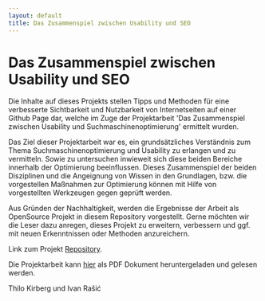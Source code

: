 ```yaml
---
layout: default
title: Das Zusammenspiel zwischen Usability und SEO
---
```


# Das Zusammenspiel zwischen Usability und SEO
Die Inhalte auf dieses Projekts stellen Tipps und Methoden für eine verbesserte Sichtbarkeit und Nutzbarkeit von Internetseiten auf einer Github Page dar, welche im Zuge der Projektarbeit 'Das Zusammenspiel zwischen Usability und Suchmaschinenoptimierung' ermittelt wurden.

Das Ziel dieser Projektarbeit war es, ein grundsätzliches Verständnis zum Thema Suchmaschinenoptimierung und Usability zu erlangen und zu vermitteln. Sowie zu untersuchen inwieweit sich diese beiden Bereiche innerhalb der Optimierung beeinflussen. Dieses Zusammenspiel der beiden Disziplinen und die Angeignung von Wissen in den Grundlagen, bzw. die vorgestellen Maßnahmen zur Optimierung können mit Hilfe von vorgestellten Werkzeugen gegen geprüft werden.

Aus Gründen der Nachhaltigkeit, werden die Ergebnisse der Arbeit als OpenSource Projekt in diesem Repository vorgestellt. Gerne möchten wir die Leser dazu anregen, dieses Projekt zu erweitern, verbessern und ggf. mit neuen Erkenntnissen oder Methoden anzureichern.

Link zum Projekt <a href="https://github.com/ivan-hr/seousa">Repository</a>.

Die Projektarbeit kann <a href="https://github.com/ivan-hr/seousa/assets/pdf/Praxisprojekt_Thilo-Kirberg_Ivan-Rasic.pdf">hier</a> als PDF Dokument heruntergeladen und gelesen werden.

<!-- Die Projektarbeit wurde vorgelegt an der Technischen Hochschule Köln, Campus Gummersbach, Fakultät für Informatik und Ingenieurwissenschaften im Studiengang Wirtschaftsinformatik.

Prüfer: Prof. Christian Noss. Gummersbach im Oktober 2019.-->

Thilo Kirberg und Ivan Rašić
